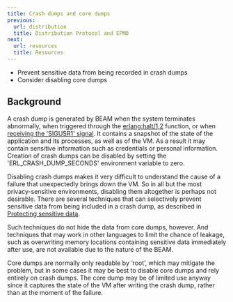 ```yaml
---
title: Crash dumps and core dumps
previous:
  url: distribution
  title: Distribution Protocol and EPMD
next:
  url: resources
  title: Resources
---
```


* Prevent sensitive data from being recorded in crash dumps
* Consider disabling core dumps

## Background

A crash dump is generated by BEAM when the system terminates abnormally, when triggered through the [erlang:halt/1,2](https://erlang.org/doc/man/erlang.html#halt-2) function, or when [receiving the 'SIGUSR1' signal](https://erlang.org/doc/man/kernel_app.html#os-signal-event-handler). It contains a snapshot of the state of the application and its processes, as well as of the VM. As a result it may contain sensitive information such as credentials or personal information. Creation of crash dumps can be disabled by setting the 'ERL_CRASH_DUMP_SECONDS' environment variable to zero.

Disabling crash dumps makes it very difficult to understand the cause of a failure that unexpectedly brings down the VM. So in all but the most privacy-sensitive environments, disabling them altogether is perhaps not desirable. There are several techniques that can selectively prevent sensitive data from being included in a crash dump, as described in [Protecting sensitive data](sensitive_data).

Such techniques do not hide the data from core dumps, however. And techniques that may work in other languages to limit the chance of leakage, such as overwriting memory locations containing sensitive data immediately after use, are not available due to the nature of the BEAM.

Core dumps are normally only readable by ‘root’, which may mitigate the problem, but in some cases it may be best to disable core dumps and rely entirely on crash dumps. The core dump may be of limited use anyway since it captures the state of the VM after writing the crash dump, rather than at the moment of the failure.
